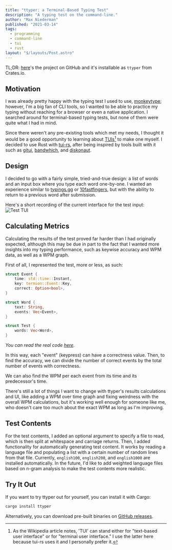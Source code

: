 ```yaml
---
title: "ttyper: a Terminal-Based Typing Test"
description: "A typing test on the command-line."
author: "Max Niederman"
published: "2021-03-14"
tags:
  - programming
  - command-line
  - tui
  - rust
layout: "$/layouts/Post.astro"
---
```


TL;DR: [here](https://github.com/max-niederman/ttyper)'s the project on GitHub and it's installable as `ttyper` from Crates.io.

## Motivation

I was already pretty happy with the typing test I used to use, [monkeytype](https://monkeytype.com); however, I'm a big fan of CLI tools, so I wanted to be able to practice my typing without reaching for a browser or even a native application. I searched around for terminal-based typing tests, but none of them were quite what I had in mind.

Since there weren't any pre-existing tools which met my needs, I thought it would be a good opportunity to learning about [TUIs](https://en.wikipedia.org/wiki/Text-based_user_interface)[^1] to make one myself. I decided to use Rust with [tui-rs](https://github.com/fdehau/tui-rs), after being inspired by tools built with it such as [gitui](https://github.com/extrawurst/gitui), [bandwhich](https://github.com/imsnif/bandwhich), and [diskonaut](https://github.com/imsnif/diskonaut).

[^1]: As the Wikipedia article notes, 'TUI' can stand either for "text-based user interface" or for "terminal user interface." I use the latter here because tui-rs uses it and I personally prefer it.

## Design

I decided to go with a fairly simple, tried-and-true design: a list of words and an input box where you type each word one-by-one. I wanted an experience similar to [typings.gg](https://typings.gg/) or [10fastfingers](https://10fastfingers.com), but with the ability to return to a previous word after submission.

Here's a short recording of the current interface for the test input:
![Test TUI](https://github.com/max-niederman/ttyper/raw/main/resources/recording.gif)

## Calculating Metrics

Calculating the results of the test proved far harder than I had originally expected, although this may be due in part to the fact that I wanted more insights into my typing performance, such as keywise accuracy and WPM data, as well as a WPM graph.

First of all, I represented the test, more or less, as such:

```rust
struct Event {
    time: std::time::Instant,
    key: termion::Event::Key,
    correct: Option<bool>,
}

struct Word {
    text: String,
    events: Vec<Event>,
}

struct Test {
    words: Vec<Word>,
}
```

_You can read the real code [here](https://github.com/max-niederman/ttyper/blob/main/src/test/mod.rs)._

In this way, each "event" (keypress) can have a correctness value. Then, to find the accuracy, we can divide the number of correct events by the total number of events with correctness.

We can also find the WPM per each event from its time and its predecessor's time.

There's still a lot of things I want to change with ttyper's results calculations and UI, like adding a WPM over time graph and fixing weirdness with the overall WPM calculations, but it's working well enough for someone like me, who doesn't care too much about the exact WPM as long as I'm improving.

## Test Contents

For the test contents, I added an optional argument to specify a file to read, which is then split at whitespace and carriage returns. Then, I added functionality for automatically generating test content. It works by reading a language file and populating a list with a certain number of random lines from that file. Currently, `english100`, `english200`, and `english1000` are installed automatically. In the future, I'd like to add weighted language files based on n-gram analysis to make the test contents more realistic.

## Try It Out

If you want to try ttyper out for yourself, you can install it with Cargo:

```bash
cargo install ttyper
```

Alternatively, you can download pre-built binaries on [GitHub releases](https://github.com/max-niederman/ttyper/releases).
